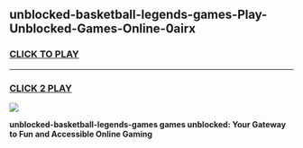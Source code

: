 
## unblocked-basketball-legends-games-Play-Unblocked-Games-Online-0airx
<h3>
<a href="https://premium76.site?title=unblocked-basketball-legends-games&ref=24A">CLICK TO PLAY</a></h3>
<hr>

<h3>
<a href="https://premium76.site?title=unblocked-basketball-legends-games&ref=24A">CLICK 2 PLAY</a>
  
</h3>

<a href="https://premium76.site?title=unblocked-basketball-legends-games&ref=24A"><img src="https://clearcache.store/games.png"></a>


**unblocked-basketball-legends-games games unblocked: Your Gateway to Fun and Accessible Online Gaming**
